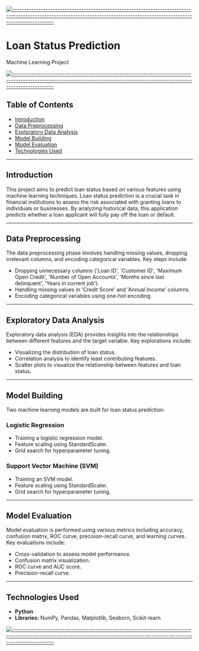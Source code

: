 [![-----------------------------------------------------------------------------------------------------------------------------------------------------------------------------](https://raw.githubusercontent.com/andreasbm/readme/master/assets/lines/aqua.png)](https://github.com/BaseMax?tab=repositories)


# Loan Status Prediction
Machine Learning Project

[![-----------------------------------------------------------------------------------------------------------------------------------------------------------------------------](https://raw.githubusercontent.com/andreasbm/readme/master/assets/lines/aqua.png)](https://github.com/BaseMax?tab=repositories)

## Table of Contents

- [Introduction](#introduction)
- [Data Preprocessing](#data-preprocessing)
- [Exploratory Data Analysis](#exploratory-data-analysis)
- [Model Building](#model-building)
- [Model Evaluation](#model-evaluation)
- [Technologies Used](#technologies-used)

---

## Introduction

This project aims to predict loan status based on various features using machine learning techniques. Loan status prediction is a crucial task in financial institutions to assess the risk associated with granting loans to individuals or businesses. By analyzing historical data, this application predicts whether a loan applicant will fully pay off the loan or default.

---

## Data Preprocessing

The data preprocessing phase involves handling missing values, dropping irrelevant columns, and encoding categorical variables. Key steps include:

- Dropping unnecessary columns ('Loan ID', 'Customer ID', 'Maximum Open Credit', 'Number of Open Accounts', 'Months since last delinquent', 'Years in current job').
- Handling missing values in 'Credit Score' and 'Annual Income' columns.
- Encoding categorical variables using one-hot encoding.

---

## Exploratory Data Analysis

Exploratory data analysis (EDA) provides insights into the relationships between different features and the target variable. Key explorations include:

- Visualizing the distribution of loan status.
- Correlation analysis to identify least contributing features.
- Scatter plots to visualize the relationship between features and loan status.

---

## Model Building

Two machine learning models are built for loan status prediction:

### Logistic Regression

- Training a logistic regression model.
- Feature scaling using StandardScaler.
- Grid search for hyperparameter tuning.

### Support Vector Machine (SVM)

- Training an SVM model.
- Feature scaling using StandardScaler.
- Grid search for hyperparameter tuning.

---

## Model Evaluation

Model evaluation is performed using various metrics including accuracy, confusion matrix, ROC curve, precision-recall curve, and learning curves. Key evaluations include:

- Cross-validation to assess model performance.
- Confusion matrix visualization.
- ROC curve and AUC score.
- Precision-recall curve.

---

## Technologies Used

- **Python**
- **Libraries:** NumPy, Pandas, Matplotlib, Seaborn, Scikit-learn

[![-----------------------------------------------------------------------------------------------------------------------------------------------------------------------------](https://raw.githubusercontent.com/andreasbm/readme/master/assets/lines/aqua.png)](https://github.com/BaseMax?tab=repositories)
